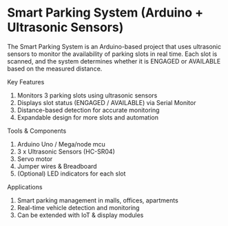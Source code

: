 # Smart Parking System (Arduino + Ultrasonic Sensors)
   The Smart Parking System is an Arduino-based project that uses ultrasonic sensors to monitor the availability of parking slots in real time. Each slot is scanned, and the system determines whether it is ENGAGED or AVAILABLE based on the measured distance.

 Key Features
1) Monitors 3 parking slots using ultrasonic sensors
2) Displays slot status (ENGAGED / AVAILABLE) via Serial Monitor
3) Distance-based detection for accurate monitoring
4) Expandable design for more slots and automation

 Tools & Components
1) Arduino Uno / Mega/node mcu
2) 3 x Ultrasonic Sensors (HC-SR04)
3) Servo motor
4) Jumper wires & Breadboard
5) (Optional) LED indicators for each slot

Applications
1) Smart parking management in malls, offices, apartments
2) Real-time vehicle detection and monitoring
3) Can be extended with IoT & display modules
